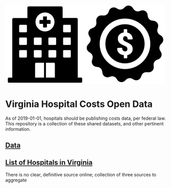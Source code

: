 # ![Virginia Hospital Costs Open Data](https://raw.githubusercontent.com/jalbertbowden/virginia-hospital-costs-open-data/master/img/noun-project-icons/virginia-hospital-price-open-data-logo-test-0500x0250.png)  
# Virginia Hospital Costs Open Data  
As of 2019-01-01, hospitals should be publishing costs data, per federal law.
This repository is a collection of these shared datasets, and other pertinent information.  

## [Data](https://github.com/jalbertbowden/virginia-hospital-costs-open-data/blob/master/data/readme.md)  
 
## [List of Hospitals in Virginia](https://github.com/jalbertbowden/virginia-hospital-costs-open-data/blob/master/hospitals/readme.md)  
There is no clear, definitive source online; collection of three sources to aggregate
